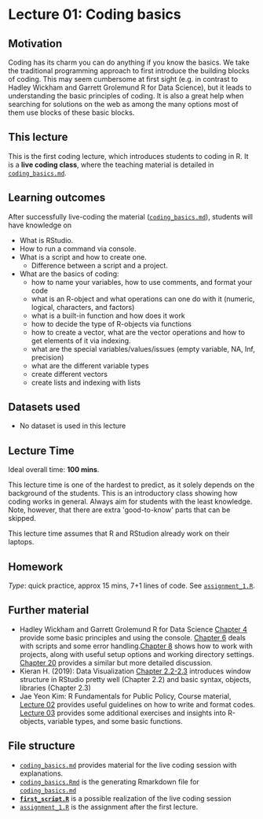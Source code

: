 # Lecture 01: Coding basics

## Motivation

Coding has its charm you can do anything if you know the basics. We take the traditional programming approach to first introduce the building blocks of coding. This may seem cumbersome at first sight (e.g. in contrast to Hadley Wickham and Garrett Grolemund R for Data Science), but it leads to understanding the basic principles of coding. It is also a great help when searching for solutions on the web as among the many options most of them use blocks of these basic blocks.

## This lecture

This is the first coding lecture, which introduces students to coding in R.
It is a **live coding class**, where the teaching material is detailed in [`coding_basics.md`](https://github.com/gabors-data-analysis/da-coding-rstats/blob/main/lecture01-coding-basics/coding_basics.md).


## Learning outcomes
After successfully live-coding the material ([`coding_basics.md`](https://github.com/gabors-data-analysis/da-coding-rstats/blob/main/lecture01-coding-basics/coding_basics.md)), students will have knowledge on

- What is RStudio.
- How to run a command via console.
- What is a script and how to create one.
   - Difference between a script and a project. 
- What are the basics of coding:
  - how to name your variables, how to use comments, and format your code
  - what is an R-object and what operations can one do with it (numeric, logical, characters, and factors)
  - what is a built-in function and how does it work
  - how to decide the type of R-objects via functions
  - how to create a vector, what are the vector operations and how to get elements of it via indexing.
  - what are the special variables/values/issues (empty variable, NA, Inf, precision)
  - what are the different variable types
  - create different vectors
  - create lists and indexing with lists

## Datasets used

- No dataset is used in this lecture

## Lecture Time

Ideal overall time: **100 mins**.

This lecture time is one of the hardest to predict, as it solely depends on the background of the students. This is an introductory class showing how coding works in general. Always aim for students with the least knowledge. Note, however, that there are extra 'good-to-know' parts that can be skipped.

This lecture time assumes that R and RStudion already work on their laptops.

## Homework

*Type*: quick practice, approx 15 mins, 7+1 lines of code. See [`assignment_1.R`](https://github.com/gabors-data-analysis/da-coding-rstats/blob/main/lecture01-coding-basics/assignment_1.R).

## Further material

  - Hadley Wickham and Garrett Grolemund R for Data Science [Chapter 4](https://r4ds.had.co.nz/workflow-basics.html) provide some basic principles and using the console. [Chapter 6](https://r4ds.had.co.nz/workflow-scripts.html) deals with scripts and some error handling.[Chapter 8](https://r4ds.had.co.nz/workflow-projects.html) shows how to work with projects, along with useful setup options and working directory settings. [Chapter 20](https://r4ds.had.co.nz/vectors.html) provides a similar but more detailed discussion.
  - Kieran H. (2019): Data Visualization [Chapter 2.2-2.3](https://socviz.co/gettingstarted.html#use-r-with-rstudio) introduces window structure in RStudio pretty well (Chapter 2.2) and basic syntax, objects, libraries (Chapter 2.3)
  - Jae Yeon Kim: R Fundamentals for Public Policy, Course material, [Lecture 02](https://github.com/KDIS-DSPPM/r-fundamentals/blob/main/lecture_notes/02_code_style.Rmd) provides useful guidelines on how to write and format codes. [Lecture 03](https://github.com/KDIS-DSPPM/r-fundamentals/blob/main/lecture_notes/03_1d_data.Rmd) provides some additional exercises and insights into R-objects, variable types, and some basic functions.


## File structure
  
  - [`coding_basics.md`](https://github.com/gabors-data-analysis/da-coding-rstats/blob/main/lecture01-coding-basics/coding_basics.md) provides material for the live coding session with explanations.
  - [`coding_basics.Rmd`](https://github.com/gabors-data-analysis/da-coding-rstats/blob/main/lecture01-coding-basics/coding_basics.Rmd) is the generating Rmarkdown file for [`coding_basics.md`](https://github.com/gabors-data-analysis/da-coding-rstats/blob/main/lecture01-coding-basics/coding_basics.md)
  - [**`first_script.R`**](https://github.com/gabors-data-analysis/da-coding-rstats/blob/main/lecture01-coding-basics/first_script.R) is a possible realization of the live coding session
  - [`assignment_1.R`](https://github.com/gabors-data-analysis/da-coding-rstats/blob/main/lecture01-coding-basics/assignment_1.R) is the assignment after the first lecture.

